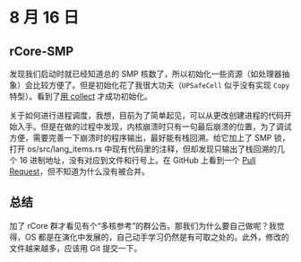 # 8 月 16 日

## rCore-SMP

发现我们启动时就已经知道总的 SMP 核数了，所以初始化一些资源（如处理器抽象）会比较方便了。但是初始化花了我很大功夫（```UPSafeCell``` 似乎没有实现 ```Copy``` 特型）。看到了[用 collect](https://users.rust-lang.org/t/how-to-initialize-vec-option-t-with-none/30580) 才成功初始化。

关于如何进行进程调度，我想，目前为了简单起见，可以从更改创建进程的代码开始入手。但是在做的过程中发现，内核崩溃时只有一句最后崩溃的位置，为了调试方便，需要完善一下崩溃时的程序输出，最好能有栈回溯。给它加上了 SMP 锁，打开 os/src/lang_items.rs 中现有代码里的注释，但却发现只输出了栈回溯的几个 16 进制地址，没有对应到文件和行号上。在 GitHub 上看到一个 [Pull Request](https://hub.nuaa.cf/rcore-os/rCore-Tutorial-v3/pull/105)，但不知道为什么没有被合并。

## 总结

加了 rCore 群才看见有个“多核参考”的群公告。那我们为什么要自己做呢？我觉得，OS 都是在演化中发展的，自己动手学习仍然是有可取之处的。此外，修改的文件越来越多，应该用 Git 提交一下。